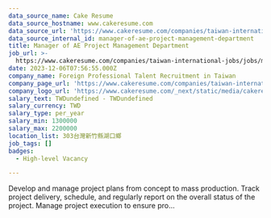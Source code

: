 ```yaml
---
data_source_name: Cake Resume
data_source_hostname: www.cakeresume.com
data_source_url: 'https://www.cakeresume.com/companies/taiwan-international-jobs/jobs'
data_source_internal_id: manager-of-ae-project-management-department
title: Manager of AE Project Management Department
job_url: >-
  https://www.cakeresume.com/companies/taiwan-international-jobs/jobs/manager-of-ae-project-management-department
date: 2023-12-06T07:56:55.000Z
company_name: Foreign Professional Talent Recruitment in Taiwan
company_page_url: 'https://www.cakeresume.com/companies/taiwan-international-jobs'
company_logo_url: 'https://www.cakeresume.com/_next/static/media/cakeresume.e1c03867.svg'
salary_text: TWDundefined - TWDundefined
salary_currency: TWD
salary_type: per_year
salary_min: 1300000
salary_max: 2200000
location_list: 303台灣新竹縣湖口鄉
job_tags: []
badges:
  - High-level Vacancy

---
```


Develop and manage project plans from concept to mass production. Track project delivery, schedule, and regularly report on the overall status of the project. Manage project execution to ensure pro...
